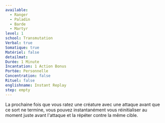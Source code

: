 ```yaml
---
available:
  - Ranger
  - Paladin
  - Barde
  - Martyr
level: 1
school: Transmutation
Verbal: true
Somatique: true
Matériel: false
detailmat:
Durée: 1 Minute
Incantation: 1 Action Bonus
Portée: Personnelle
Concentration: false
Rituel: false
englishname: Instant Replay
step: empty
---
```

La prochaine fois que vous ratez une créature avec une attaque avant que ce sort ne termine, vous pouvez instantanément vous réinitialiser au moment juste avant l'attaque et la répéter contre la même cible.
